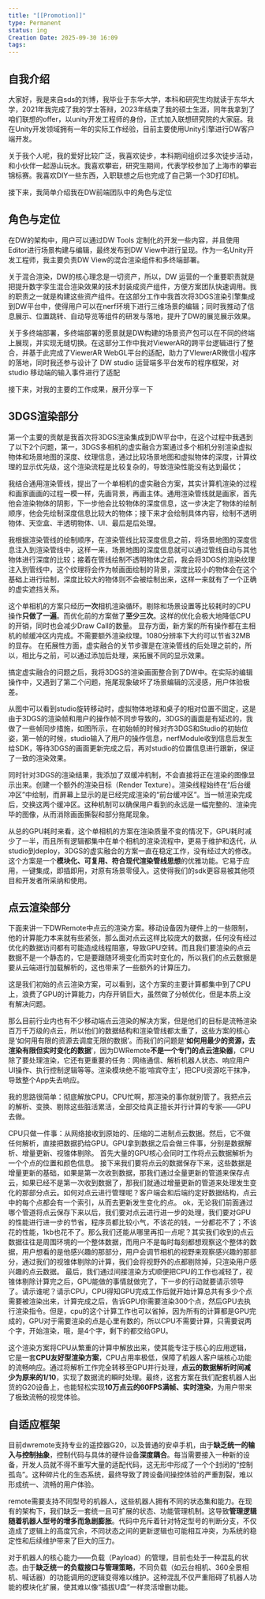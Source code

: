 ```yaml
---
title: "[[Promotion]]"
type: Permanent
status: ing
Creation Date: 2025-09-30 16:09
tags:
---
```

## 自我介绍
大家好，我是来自sds的刘博，我毕业于东华大学，本科和研究生均就读于东华大学，2021年我完成了我的学士答辩，2023年结束了我的硕士生涯，同年我拿到了咱们联想的offer，以unity开发工程师的身份，正式加入联想研究院的大家庭。我在Unity开发领域拥有一年的实际工作经验，目前主要使用Unity引擎进行DW客户端开发。

关于我个人呢，我的爱好比较广泛，我喜欢徒步，本科期间组织过多次徒步活动，和小伙伴一起游山玩水。我喜欢攀岩，研究生期间，代表学校参加了上海市的攀岩锦标赛。我喜欢DIY一些东西，入职联想之后也完成了自己第一个3D打印机。

接下来，我简单介绍我在DW前端团队中的角色与定位

## 角色与定位
在DW的架构中，用户可以通过DW Tools 定制化的开发一些内容，并且使用 Editor进行场景构建与编辑，最终发布到DW View中进行呈现。作为一名Unity开发工程师，我主要负责DW View的混合渲染组件和多终端部署。

关于混合渲染，DW的核心理念是一切资产，所以，DW 运营的一个重要职责就是把提升数字孪生混合渲染效果的技术封装成资产组件，方便方案团队快速调用。我的职责之一就是构建这些资产组件。在这部分工作中我首次将3DGS渲染引擎集成到DW平台中，使得用户可以在nerf环境下进行三维场景的编辑；同时我推动了信息展示、位置跳转、自动导览等组件的研发与落地，提升了DW的展览展示效果。

关于多终端部署，多终端部署的愿景就是DW构建的场景资产包可以在不同的终端上展现，并实现无缝切换。在这部分工作中我对ViewerAR的跨平台逻辑进行了整合，并基于此完成了ViewerAR WebGL平台的适配，助力了VIewerAR微信小程序的落地，同时我还参与设计了 DW studio 运营端多平台发布的程序框架，对studio 移动端的输入事件进行了适配

接下来，对我的主要的工作成果，展开分享一下

## 3DGS渲染部分
第一个主要的贡献是我首次将3DGS渲染集成到DW平台中，在这个过程中我遇到了以下2个问题，第一，3DGS多相机的虚实融合方案通过多个相机分别渲染虚拟物体和场景地图的深度、纹理信息，通过比较场景地图和虚拟物体的深度，计算纹理的显示优先级，这个渲染流程是比较复杂的，导致渲染性能没有达到最优；

我结合通用渲染管线，提出了一个单相机的虚实融合方案，其实计算机渲染的过程和画家画画的过程一模一样，先画背景，再画主体。通用渲染管线就是画家，首先他会渲染物体的阴影，下一步他会比较物体的深度信息，这一步决定了物体的绘制顺序，他会先绘制深度信息比较大的物体；接下来才会绘制具体内容，绘制不透明物体、天空盒、半透明物体、UI、最后是后处理。

我根据渲染管线的绘制顺序，在渲染管线比较深度信息之前，将场景地图的深度信息注入到渲染管线中，这样一来，场景地图的深度信息就可以通过管线自动与其他物体进行深度的比较；接着在管线绘制不透明物体之前，我会将3DGS的渲染纹理注入到管线中，这个纹理将会作为帧画面绘制的背景，深度比较小的物体会在这个基础上进行绘制，深度比较大的物体则不会被绘制出来，这样一来就有了一个正确的虚实遮挡关系。

这个单相机的方案只经历**一次**相机渲染循环。剔除和场景设置等比较耗时的CPU操作**只做了一遍**。而优化前的方案做了**至少三次**。这样的优化会极大地降低CPU的开销，同时也会减少Draw Call的数量。
显存方面，新方案的所有操作都在主相机的帧缓冲区内完成。不需要额外渲染纹理。1080分辨率下大约可以节省32MB的显存。
在拓展性方面，虚实融合的关节步骤是在渲染管线的后处理之前的，所以，相比与之前，可以通过添加后处理，来拓展不同的显示效果。

搞定虚实融合的问题之后，我将3DGS的渲染画面整合到了DW中。在实际的编辑操作中，又遇到了第二个问题，拖尾现象破坏了场景编辑的沉浸感，用户体验极差。

从图中可以看到studio旋转移动时，虚拟物体地球和桌子的相对位置不固定，这是由于3DGS的渲染帧和用户的操作帧不同步导致的，3DGS的画面是有延迟的，我做了一些帧同步措施，如图所示，在初始帧的时候对齐3DGS和Studio的初始位姿，第一帧的时候，studio输入了用户的操作信息，nerfModule收到信息后发生给SDK，等待3DGS的画面更新完成之后，再对studio的位置信息进行跟新，保证了一致的渲染效果。

同时针对3DGS的渲染结果，我添加了双缓冲机制，不会直接将正在渲染的图像显示出来。创建一个额外的渲染目标（Render Texture）。渲染线程始终在“后台缓冲区”中绘制，而屏幕上显示的是已经完成渲染的“前台缓冲区”。当一帧渲染完成后，交换这两个缓冲区。这种机制可以确保用户看到的永远是一幅完整的、渲染完毕的图像，从而消除画面撕裂和部分拖尾现象。

从总的GPU耗时来看，这个单相机的方案在渲染质量不变的情况下，GPU耗时减少了一半，而且所有逻辑都集中在单个相机的渲染流程中，更易于维护和迭代，从studio到deploy，3DGS的虚实融合的方案一直在稳定工作，没有经过大的修改。
这个方案是一个**模块化、可复用、符合现代渲染管线思想**的优雅功能。它易于应用，一键集成，即插即用，对原有场景零侵入。这使得我们的sdk更容易被其他项目和开发者所采纳和使用。

## 点云渲染部分

下面来讲一下DWRemote中点云的渲染方案。移动设备因为硬件上的一些限制，他的计算能力本来就有些紧张，那么面对点云这样比较庞大的数据，任何没有经过优化的数据访问都有可能造成线程阻塞，导致GPU空转。而且我们要渲染的点云数据不是一个静态的，它是要跟随环境变化而实时变化的，所以我们的点云数据是要从云端进行加载解析的，这也带来了一些额外的计算压力。

这是我们初始的点云渲染方案，可以看到，这个方案的主要计算都集中到了CPU上，浪费了GPU的计算能力，内存开销巨大，虽然做了分帧优化，但是本质上没有解决问题。

那么目前行业内也有不少移动端点云渲染的解决方案，但是他们的目标是流畅渲染百万千万级的点云，所以他们的数据结构和渲染管线都太重了，这些方案的核心是‘如何用有限的资源去调度无限的数据’。而我们的问题是‘**如何用最少的资源，去渲染有限但实时变化的数据**’，因为DWRemote**不是一个专门的点云渲染器**，CPU除了要处理渲染，它还有更重要的任务：网络通信、解析机器人状态、响应用户UI操作、执行控制逻辑等等。渲染模块绝不能‘喧宾夺主’，把CPU资源吃干抹净，导致整个App失去响应。

我的思路很简单：彻底解放CPU。CPU忙啊，那渲染的事你就别管了。我把点云的解析、变换、剔除这些脏活累活，全部交给真正擅长并行计算的专家——GPU去做。

CPU只做一件事：从网络接收到原始的、压缩的二进制点云数据。然后，它不做任何解析，直接把数据扔给GPU。GPU拿到数据之后会做三件事，分别是数据解析、增量更新、视锥体剔除。
首先大量的GPU核心会同时工作将点云数据解析为一个个点的位置和颜色信息。
接下来我们要将点云的数据保存下来，这些数据是增量更新的基础，如果是第一次收到数据，那我们通过全量更新的管道来保存点云，如果已经不是第一次收到数据了，那我们就通过增量更新的管道来处理发生变化的那部分点云。如何对点云进行管理呢？客户端会和后端约定好数据结构，点云中的每个点都会有一个索引，从而去更新发生变化的点。
ok，无论我们前面通过哪个管道将点云保存下来以后，我们要对点云进行进一步的处理，我们要对GPU的性能进行进一步的节省，程序员都比较小气，不该花的钱，一分都花不了；不该花的性能，1kb也花不了。那么我们还能从哪里再扣一点呢？其实我们收到的点云数据往往是周围环境的一个整体数据，而用户不是每时每刻都想观察这个整体的数据，用户想看的是他感兴趣的那部分，用户会调节相机的视野来观察感兴趣的那部分，通过我们的视锥体剔除的计算，我们会将视野外的点都剔除掉，只渲染用户感兴趣的点云数据。
最后，我们通过间接渲染方式顺便把CPU的工作也减轻了，视锥体剔除计算完之后，GPU能做的事情就做完了，下一步的行动就要请示领导了。请示谁呢？请示CPU，CPU得知GPU完成工作后就开始计算总共有多少个点需要被渲染出来，计算完成之后，告诉GPU你需要渲染300个点，然后GPU去执行渲染指令。但是，cpu的这个计算工作也可以省掉，因为所有的计算都是GPU完成的，GPU对于需要渲染的点是心里有数的，所以CPU不需要计算，只需要说两个字，开始渲染，哦，是4个字，剩下的都交给GPU。


这个渲染方案将CPU从繁重的计算中解放出来，使其能专注于核心的应用逻辑，它是一套**CPU友好型渲染方案**，CPU占用率极低，保障了机器人客户端核心功能的流畅响应。通过将解析工作完全转移至GPU并行处理，**点云的数据解析时间减少为原来的1/10**，实现了数据流的瞬时处理。最终，这套方案在我们配套机器人出货的G20设备上，也能轻松实现**10万点云的60FPS满帧、实时渲染**，为用户带来了极致流畅的视觉体验。

## 自适应框架

目前dwremote支持专业的遥控器G20，以及普通的安卓手机，由于**缺乏统一的输入与控制抽象**，控制代码与具体的硬件设备**深度耦合**。每当需要接入一种新的设备，开发人员就不得不重写大量的适配代码，这无形中形成了一个个封闭的“控制孤岛”。这种碎片化的生态系统，最终导致了跨设备间操控体验的严重割裂，难以形成统一、流畅的用户体验。

remote需要支持不同型号的机器人，这些机器人拥有不同的状态集和能力。在现有的架构下，我们缺乏一套统一且可扩展的状态、功能管理机制。这导致**管理逻辑随着机器人型号的增多而急剧膨胀**。代码中充斥着针对特定型号的判断分支，不仅造成了逻辑上的高度冗余，不同状态之间的更新逻辑也可能相互冲突，为系统的稳定性和后续维护带来了巨大的压力。

对于机器人的核心能力——负载（Payload）的管理，目前也处于一种混乱的状态。由于**缺乏统一的负载接口与管理策略**，不同负载（如云台相机、360全景相机、喊话器）的功能调用的逻辑变得难以维护。这种混乱不仅严重阻碍了机器人功能的模块化扩展，使其难以像“插拔U盘”一样灵活增删功能。

